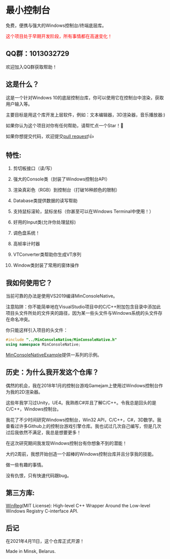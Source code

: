 # 最小控制台

免费，便携与强大的Windows控制台/终端底层库。

<p style="color:red">这个项目处于早期开发阶段，所有事情都在高速变化！</p>

## QQ群：1013032729

欢迎加入QQ群获取帮助！

## 这是什么？

这是一个针对Windows 10的底层控制台库，你可以使用它在控制台中渲染，获取用户输入等。

主要目标是用这个库开发上层软件，例如：文本编辑器，3D渲染器，音乐播放器:)

如果你认为这个项目对你有任何帮助，请帮忙点一个Star！🌟

如果你想提交代码，欢迎提交[pull request](https://github.com/OpenGreatDream/MinConsole/pulls)!👍

## 特性:

1. 剪切板接口（读/写）

1. 强大的Console类（封装了Windows控制台API）

1. 渲染真彩色（RGB）到控制台（打破16种颜色的限制）

1. Database类提供数据的读写帮助

1. 支持鼠标滚轮，鼠标坐标（你甚至可以在Windows Terminal中使用！）

1. 好用的Input类(允许你处理鼠标)

1. 调色盘系统！

1. 高帧率计时器

1. VTConverter类帮助你生成VT序列

1. Window类封装了常用的窗体操作

## 我如何使用它？

当前可靠的办法是使用VS2019编译MinConsoleNative。

注意陷阱：你不能简单地在VisualStudio项目中的C/C++附加包含目录中添加此项目头文件所处的文件夹的路径，因为某一些头文件与Windows系统的头文件存在命名冲突。

你只能这样引入项目的头文件：

``` cpp
#include "../MinConsoleNative/MinConsoleNative.h"
using namespace MinConsoleNative;
```

[MinConsoleNativeExample](https://github.com/OpenGreatDream/MinConsole/tree/main/src/MinConsoleNativeExample)提供一系列的示例。

## 历史：为什么我开发这个仓库？

偶然的机会，我在2018年1月的控制台游戏Gamejam上使用过Windows控制台作为我的2D渲染器。

这些年我学习过Unity，UE4。我熟练C#并且了解C/C++。令我总是回头的是C/C++，Windows控制台。

我花了不少时间研究Windows控制台，Win32 API，C/C++，C#，3D数学。我查看过许多Github上的控制台游戏引擎仓库。我也试过几次自己编写，但是几次过后我依然不满足，我总是想要更多！

在这次研究期间我发现Windows控制台有你想象不到的潜能！

大约2周前，我想开始创造一个超棒的Windows控制台库并且分享我的技能。

做一些有趣的事情。

没有仇恨，只有快速代码跟bug。

## 第三方库:

[WinReg](https://github.com/GiovanniDicanio/WinReg)(MIT License): High-level C++ Wrapper Around the Low-level Windows Registry C-interface API.

## 后记

在2021年4月11日，这个仓库正式开源！

Made in Minsk, Belarus.